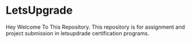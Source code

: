 # LetsUpgrade
Hey Welcome To This Repository.
This repository is for assignment and project submission in letsupdrade certification programs.

